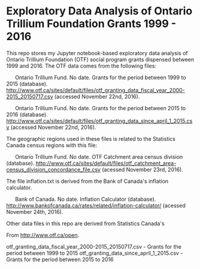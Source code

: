 <h1>Exploratory Data Analysis of Ontario Trillium Foundation Grants 1999 - 2016</h1>

This repo stores my Jupyter notebook-based exploratory data analysis of Ontario Trillium Foundation (OTF) social program grants dispensed between 1999 and 2016.  The OTF data comes from the following files:

&nbsp;&nbsp;&nbsp;&nbsp;&nbsp;&nbsp;Ontario Trillium Fund. No date. Grants for the period between 1999 to 2015 (database). http://www.otf.ca/sites/default/files/otf_granting_data_fiscal_year_2000-2015_20150717.csv (accessed November 22nd, 2016).

&nbsp;&nbsp;&nbsp;&nbsp;&nbsp;&nbsp;Ontario Trillium Fund. No date. Grants for the period between 2015 to 2016 (database). http://www.otf.ca/sites/default/files/otf_granting_data_since_april_1_2015.csv (accessed November 22nd, 2016).

The geographic regions used in these files is related to the Statistics Canada census regions with this file:

&nbsp;&nbsp;&nbsp;&nbsp;&nbsp;&nbsp;Ontario Trillium Fund. No date.  OTF Catchment area census division (database). http://www.otf.ca/sites/default/files/otf_catchment_area-census_division_concordance_file.csv (acessed November 23rd, 2016).

The file inflation.txt is derived from the Bank of Canada's inflation calculator.

&nbsp;&nbsp;&nbsp;&nbsp;&nbsp;&nbsp;Bank of Canada. No date. Inflation Calculator (database). http://www.bankofcanada.ca/rates/related/inflation-calculator/ (acessed November 24th, 2016).

Other data files in this repo are derived from Statistics Canada's 

From http://www.otf.ca/open.

otf_granting_data_fiscal_year_2000-2015_20150717.csv  - Grants for the period between 1999 to 2015
otf_granting_data_since_april_1_2015.csv - Grants for the period between 2015 to 2016
